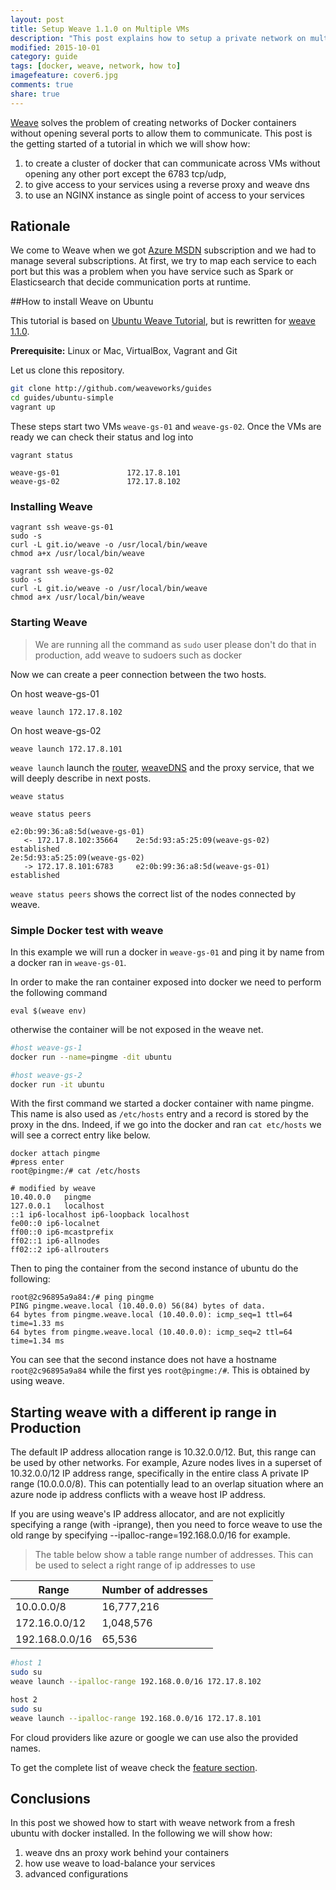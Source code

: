 ```yaml
---
layout: post
title: Setup Weave 1.1.0 on Multiple VMs
description: "This post explains how to setup a private network on multiple cloud providers using docker and weave"
modified: 2015-10-01
category: guide
tags: [docker, weave, network, how to]
imagefeature: cover6.jpg
comments: true
share: true
---
```


[Weave](http://weave.works/) solves the problem of creating networks of Docker containers without opening several ports to allow them to communicate. This post is the getting started of a tutorial in which we will show how:

1. to create a cluster of docker that can communicate across VMs without opening any other port except the 6783 tcp/udp, 
2. to give access to your services using a reverse proxy and weave dns
3. to use an NGINX instance as single point of access to your services

## Rationale

We come to Weave when we got [Azure MSDN](https://azure.microsoft.com/it-it/pricing/member-offers/msdn-benefits-details/) subscription and we had to manage several subscriptions. At first, we try to map each service to each port but this was a problem when you have service such as Spark or Elasticsearch that decide communication ports at runtime. 

##How to install Weave on Ubuntu

This tutorial is based on [Ubuntu Weave Tutorial](http://weave.works/guides/weave-docker-ubuntu-simple.html), but is rewritten for [weave 1.1.0](https://github.com/weaveworks/weave/releases).

**Prerequisite:** Linux or Mac, VirtualBox, Vagrant and Git

Let us clone this repository.

```bash
git clone http://github.com/weaveworks/guides
cd guides/ubuntu-simple
vagrant up
```
These steps start two VMs `weave-gs-01` and `weave-gs-02`. Once the VMs are ready we can check their status and log into

```
vagrant status

weave-gs-01               172.17.8.101
weave-gs-02               172.17.8.102
```

### Installing Weave

```
vagrant ssh weave-gs-01
sudo -s
curl -L git.io/weave -o /usr/local/bin/weave
chmod a+x /usr/local/bin/weave
```

```
vagrant ssh weave-gs-02
sudo -s
curl -L git.io/weave -o /usr/local/bin/weave
chmod a+x /usr/local/bin/weave
```

### Starting Weave
>We are running all the command as `sudo` user please don't do that in production, add weave to sudoers such as docker

Now we can create a peer connection between the two hosts.

On host weave-gs-01

```
weave launch 172.17.8.102
```
On host weave-gs-02

```
weave launch 172.17.8.101
```
`weave launch` launch the [router](), [weaveDNS]() and the proxy service, that we will deeply describe in next posts.

```
weave status

weave status peers

e2:0b:99:36:a8:5d(weave-gs-01)
   <- 172.17.8.102:35664    2e:5d:93:a5:25:09(weave-gs-02)   established
2e:5d:93:a5:25:09(weave-gs-02)
   -> 172.17.8.101:6783     e2:0b:99:36:a8:5d(weave-gs-01)   established
```

`weave status peers` shows the correct list of the nodes connected by weave. 

### Simple Docker test with weave

In this example we will run a docker in `weave-gs-01` and ping it by name from a docker ran in `weave-gs-01`.

In order to make the ran container exposed into docker we need to perform the following command

```
eval $(weave env)
```
otherwise the container will be not exposed in the weave net.

```bash
#host weave-gs-1
docker run --name=pingme -dit ubuntu

#host weave-gs-2
docker run -it ubuntu
```

With the first command we started a docker container with name pingme. This name is also used as `/etc/hosts` entry and a record is stored by the proxy in the dns. Indeed, if we go into the docker and ran `cat etc/hosts` we will see a correct entry like below.

```
docker attach pingme 
#press enter
root@pingme:/# cat /etc/hosts

# modified by weave
10.40.0.0	pingme
127.0.0.1	localhost
::1	ip6-localhost ip6-loopback localhost
fe00::0	ip6-localnet
ff00::0	ip6-mcastprefix
ff02::1	ip6-allnodes
ff02::2	ip6-allrouters
```

Then to ping the container from the second instance of ubuntu do the following:

```
root@2c96895a9a84:/# ping pingme
PING pingme.weave.local (10.40.0.0) 56(84) bytes of data.
64 bytes from pingme.weave.local (10.40.0.0): icmp_seq=1 ttl=64 time=1.33 ms
64 bytes from pingme.weave.local (10.40.0.0): icmp_seq=2 ttl=64 time=1.34 ms
```
You can see that the second instance does not have a hostname `root@2c96895a9a84` while the first yes `root@pingme:/#`. This is obtained by using weave.

## Starting weave with a different ip range in Production
The default IP address allocation range is 10.32.0.0/12. 
But, this range can be used by other networks. For example, Azure nodes lives in a superset of 10.32.0.0/12 IP address range, specifically in the entire class A private IP range (10.0.0.0/8). This can potentially lead to an overlap situation where an azure node ip address conflicts with a weave host IP address.

If you are using weave's IP address allocator, and are not explicitly specifying a range (with -iprange), then you need to force weave to use the old range by specifying --ipalloc-range=192.168.0.0/16 for example.


> The table below show a table range number of addresses.
> This can be used to select a right range of ip addresses to use
> 
Range          | Number of addresses
-------------- | -------------------
10.0.0.0/8     | 16,777,216
172.16.0.0/12  | 1,048,576
192.168.0.0/16 | 65,536

```bash
#host 1
sudo su
weave launch --ipalloc-range 192.168.0.0/16 172.17.8.102

host 2
sudo su
weave launch --ipalloc-range 192.168.0.0/16 172.17.8.101
```

For cloud providers like azure or google we can use also the provided names.

To get the complete list of weave check the [feature section](http://docs.weave.works/weave/latest_release/features.html#dynamic-topologies).

## Conclusions

In this post we showed how to start with weave network from a fresh ubuntu with docker installed. In the following we will show how:

1. weave dns an proxy work behind your containers
2. how use weave to load-balance your services
3. advanced configurations




